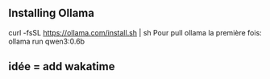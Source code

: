 ## Installing Ollama

curl -fsSL https://ollama.com/install.sh | sh
Pour pull ollama la première fois: ollama run qwen3:0.6b

## idée = add wakatime